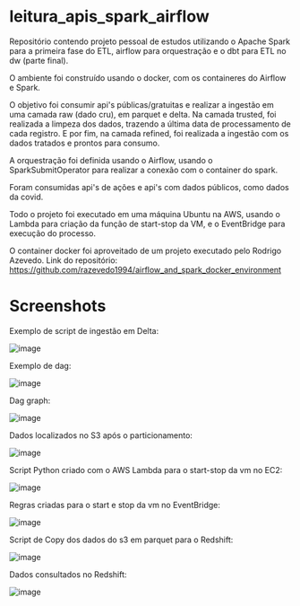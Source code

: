 # leitura_apis_spark_airflow
Repositório contendo projeto pessoal de estudos utilizando o Apache Spark para a primeira fase do ETL, airflow para orquestração e o dbt para ETL no dw (parte final).  

O ambiente foi construído usando o docker, com os containeres do Airflow e Spark.

O objetivo foi consumir api's públicas/gratuitas e realizar a ingestão em uma camada raw (dado cru), em parquet e delta. 
Na camada trusted, foi realizada a limpeza dos dados, trazendo a última data de processamento de cada registro. 
E por fim, na camada refined, foi realizada a ingestão com os dados tratados e prontos para consumo.

A orquestração foi definida usando o Airflow, usando o SparkSubmitOperator para realizar a conexão com o container do spark.

Foram consumidas api's de ações e api's com dados públicos, como dados da covid. 

Todo o projeto foi executado em uma máquina Ubuntu na AWS, usando o Lambda para criação da função de start-stop da VM, e o EventBridge para execução do processo. 

O container docker foi aproveitado de um projeto executado pelo Rodrigo Azevedo. Link do repositório: https://github.com/razevedo1994/airflow_and_spark_docker_environment

# Screenshots

Exemplo de script de ingestão em Delta:

![image](https://user-images.githubusercontent.com/86599110/201266504-ddedecb2-9ffa-480a-af1f-3c94b9cfd01c.png)

Exemplo de dag: 

![image](https://user-images.githubusercontent.com/86599110/201266638-36b851d6-2516-4a77-9cfa-dda2fe6316c4.png)

Dag graph: 

![image](https://user-images.githubusercontent.com/86599110/201266761-faab6a97-ec74-46d8-b86b-1028ab9cab68.png)

Dados localizados no S3 após o particionamento:

![image](https://user-images.githubusercontent.com/86599110/201273574-5a09f641-fd7e-4ac7-8622-df1cea57c198.png)

Script Python criado com o AWS Lambda para o start-stop da vm no EC2:

![image](https://user-images.githubusercontent.com/86599110/201267002-d7655ebe-8e30-42bd-acb9-b82661302526.png)

Regras criadas para o start e stop da vm no EventBridge:

![image](https://user-images.githubusercontent.com/86599110/201267141-c51e32fe-c828-4dd3-b308-edff232aa0d5.png)

Script de Copy dos dados do s3 em parquet para o Redshift: 

![image](https://user-images.githubusercontent.com/86599110/201267381-6e155f78-d53c-4817-abb5-47334fde24cd.png)

Dados consultados no Redshift:

![image](https://user-images.githubusercontent.com/86599110/201267797-c286b6d8-a0ff-441a-9557-ace8966dfc41.png)
